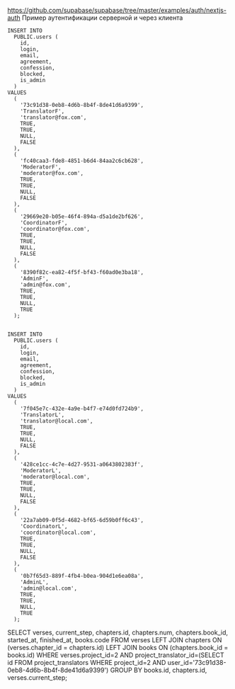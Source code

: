 https://github.com/supabase/supabase/tree/master/examples/auth/nextjs-auth
Пример аутентификации серверной и через клиента

    INSERT INTO
      PUBLIC.users (
        id,
        login,
        email,
        agreement,
        confession,
        blocked,
        is_admin
      )
    VALUES
      (
        '73c91d38-0eb8-4d6b-8b4f-8de41d6a9399',
        'TranslatorF',
        'translator@fox.com',
        TRUE,
        TRUE,
        NULL,
        FALSE
      ),
      (
        'fc40caa3-fde8-4851-b6d4-84aa2c6cb628',
        'ModeratorF',
        'moderator@fox.com',
        TRUE,
        TRUE,
        NULL,
        FALSE
      ),
      (
        '29669e20-b05e-46f4-894a-d5a1de2bf626',
        'CoordinatorF',
        'coordinator@fox.com',
        TRUE,
        TRUE,
        NULL,
        FALSE
      ),
      (
        '8390f82c-ea82-4f5f-bf43-f60ad0e3ba18',
        'AdminF',
        'admin@fox.com',
        TRUE,
        TRUE,
        NULL,
        TRUE
      );


    INSERT INTO
      PUBLIC.users (
        id,
        login,
        email,
        agreement,
        confession,
        blocked,
        is_admin
      )
    VALUES
      (
        '7f045e7c-432e-4a9e-b4f7-e74d0fd724b9',
        'TranslatorL',
        'translator@local.com',
        TRUE,
        TRUE,
        NULL,
        FALSE
      ),
      (
        '428ce1cc-4c7e-4d27-9531-a0643802383f',
        'ModeratorL',
        'moderator@local.com',
        TRUE,
        TRUE,
        NULL,
        FALSE
      ),
      (
        '22a7ab09-0f5d-4682-bf65-6d59b0ff6c43',
        'CoordinatorL',
        'coordinator@local.com',
        TRUE,
        TRUE,
        NULL,
        FALSE
      ),
      (
        '0b7f65d3-889f-4fb4-b0ea-904d1e6ea08a',
        'AdminL',
        'admin@local.com',
        TRUE,
        TRUE,
        NULL,
        TRUE
      );

SELECT verses, current_step, chapters.id, chapters.num, chapters.book_id, started_at, finished_at, books.code
FROM verses LEFT JOIN chapters ON (verses.chapter_id = chapters.id) LEFT JOIN books ON (chapters.book_id = books.id)
WHERE verses.project_id=2
  AND project_translator_id=(SELECT id FROM project_translators WHERE project_id=2 AND user_id='73c91d38-0eb8-4d6b-8b4f-8de41d6a9399') GROUP BY books.id, chapters.id, verses.current_step;
